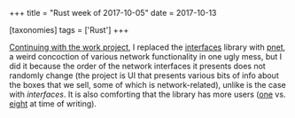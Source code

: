 +++
title = "Rust week of 2017-10-05"
date = 2017-10-13

[taxonomies]
tags = ['Rust']
+++

[Continuing with the work project], I replaced the [interfaces] library
with [pnet], a weird concoction of various network functionality in one
ugly mess, but I did it because the order of the network interfaces it
presents does not randomly change (the project is UI that presents
various bits of info about the boxes that we sell, some of which is
network-related), unlike is the case with *interfaces*. It is also
comforting that the library has more users ([one] vs. [eight] at time of
writing).

[Continuing with the work project]: @/rust-weeks-of-2017-09-14-to-2017-09-28.md
[interfaces]: https://github.com/andrew-d/interfaces-rs
[pnet]: https://github.com/libpnet/libpnet
[one]: https://crates.io/crates/interfaces/reverse_dependencies
[eight]: https://crates.io/crates/pnet/reverse_dependencies
